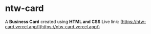 # ntw-card
A **Business Card** created using **HTML and CSS**
Live link: [https://ntw-card.vercel.app/](https://ntw-card.vercel.app/)
